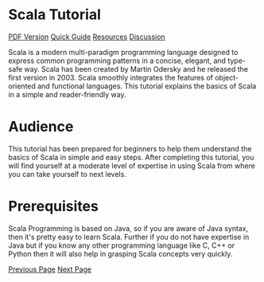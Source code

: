 # Scala Tutorial
[PDF Version](../scala/scala_pdf_version.md)
[Quick Guide](../scala/scala_quick_guide.md)
[Resources](../scala/scala_useful_resources.md)
[Discussion](../scala/scala_discussion.md)

Scala is a modern multi-paradigm programming language designed to express common programming patterns in a concise, elegant, and type-safe way. Scala has been created by Martin Odersky and he released the first version in 2003. Scala smoothly integrates the features of object-oriented and functional languages. This tutorial explains the basics of Scala in a simple and reader-friendly way.

# Audience
This tutorial has been prepared for beginners to help them understand the basics of Scala in simple and easy steps. After completing this tutorial, you will find yourself at a moderate level of expertise in using Scala from where you can take yourself to next levels.

# Prerequisites
Scala Programming is based on Java, so if you are aware of Java syntax, then it's pretty easy to learn Scala. Further if you do not have expertise in Java but if you know any other programming language like C, C++ or Python then it will also help in grasping Scala concepts very quickly.


[Previous Page](../scala/index.md) [Next Page](../scala/scala_overview.md) 
